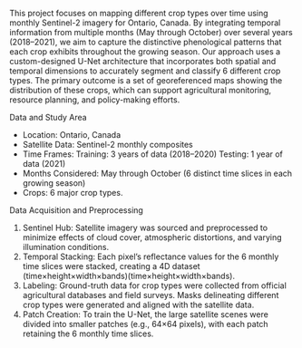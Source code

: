 This project focuses on mapping different crop types over time using monthly Sentinel-2 imagery for Ontario, Canada. By integrating temporal information from multiple months (May through October) over several years (2018–2021), we aim to capture the distinctive phenological patterns that each crop exhibits throughout the growing season. Our approach uses a custom-designed U-Net architecture that incorporates both spatial and temporal dimensions to accurately segment and classify 6 different crop types. The primary outcome is a set of georeferenced maps showing the distribution of these crops, which can support agricultural monitoring, resource planning, and policy-making efforts.

Data and Study Area
- Location: Ontario, Canada
- Satellite Data: Sentinel-2 monthly composites
- Time Frames:
        Training: 3 years of data (2018–2020)
        Testing: 1 year of data (2021)
- Months Considered: May through October (6 distinct time slices in each growing season)
- Crops: 6 major crop types.

Data Acquisition and Preprocessing
1. Sentinel Hub: Satellite imagery was sourced and preprocessed to minimize effects of cloud cover, atmospheric distortions, and varying illumination conditions.
2. Temporal Stacking: Each pixel’s reflectance values for the 6 monthly time slices were stacked, creating a 4D dataset (time×height×width×bands)(time×height×width×bands).
3. Labeling: Ground-truth data for crop types were collected from official agricultural databases and field surveys. Masks delineating different crop types were generated and aligned with the satellite data.
4. Patch Creation: To train the U-Net, the large satellite scenes were divided into smaller patches (e.g., 64×64 pixels), with each patch retaining the 6 monthly time slices.
